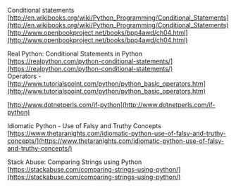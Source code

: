 
Conditional statements [http://en.wikibooks.org/wiki/Python_Programming/Conditional_Statements](http://en.wikibooks.org/wiki/Python_Programming/Conditional_Statements)  
[http://www.openbookproject.net/books/bpp4awd/ch04.html](http://www.openbookproject.net/books/bpp4awd/ch04.html)  
  
Real Python: Conditional Statements in Python [https://realpython.com/python-conditional-statements/](https://realpython.com/python-conditional-statements/)  
Operators - [http://www.tutorialspoint.com/python/python_basic_operators.htm](http://www.tutorialspoint.com/python/python_basic_operators.htm)

[http://www.dotnetperls.com/if-python](http://www.dotnetperls.com/if-python)

Idiomatic Python - Use of Falsy and Truthy Concepts [https://www.thetaranights.com/idiomatic-python-use-of-falsy-and-truthy-concepts/](https://www.thetaranights.com/idiomatic-python-use-of-falsy-and-truthy-concepts/)

  
Stack Abuse: Comparing Strings using Python [https://stackabuse.com/comparing-strings-using-python/](https://stackabuse.com/comparing-strings-using-python/)